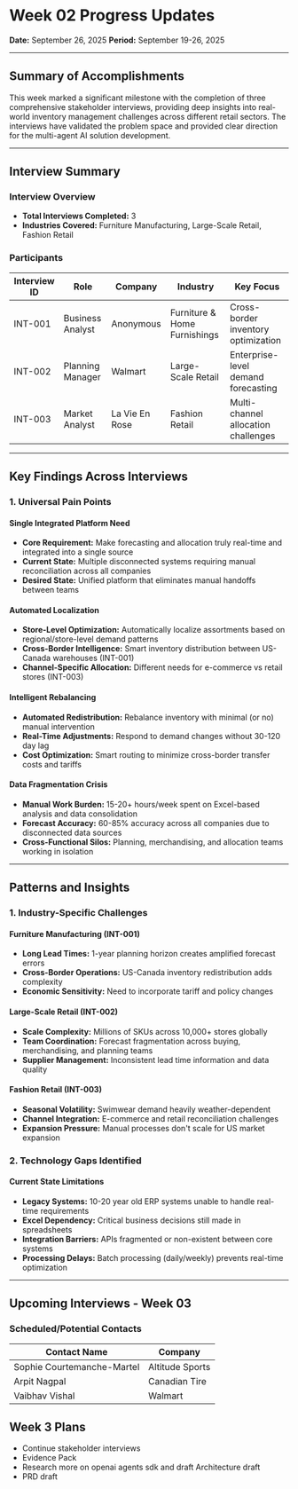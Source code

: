 # Week 02 Progress Updates

**Date:** September 26, 2025
**Period:** September 19-26, 2025

---

## Summary of Accomplishments

This week marked a significant milestone with the completion of three comprehensive stakeholder interviews, providing deep insights into real-world inventory management challenges across different retail sectors. The interviews have validated the problem space and provided clear direction for the multi-agent AI solution development.

---

## Interview Summary

### Interview Overview
- **Total Interviews Completed:** 3
- **Industries Covered:** Furniture Manufacturing, Large-Scale Retail, Fashion Retail

### Participants
| Interview ID | Role | Company | Industry | Key Focus |
|--------------|------|---------|----------|-----------|
| INT-001 | Business Analyst | Anonymous | Furniture & Home Furnishings | Cross-border inventory optimization |
| INT-002 | Planning Manager | Walmart | Large-Scale Retail | Enterprise-level demand forecasting |
| INT-003 | Market Analyst | La Vie En Rose | Fashion Retail | Multi-channel allocation challenges |

---

## Key Findings Across Interviews

### 1. Universal Pain Points

#### **Single Integrated Platform Need**
- **Core Requirement:** Make forecasting and allocation truly real-time and integrated into a single source
- **Current State:** Multiple disconnected systems requiring manual reconciliation across all companies
- **Desired State:** Unified platform that eliminates manual handoffs between teams

#### **Automated Localization**
- **Store-Level Optimization:** Automatically localize assortments based on regional/store-level demand patterns
- **Cross-Border Intelligence:** Smart inventory distribution between US-Canada warehouses (INT-001)
- **Channel-Specific Allocation:** Different needs for e-commerce vs retail stores (INT-003)

#### **Intelligent Rebalancing**
- **Automated Redistribution:** Rebalance inventory with minimal (or no) manual intervention
- **Real-Time Adjustments:** Respond to demand changes without 30-120 day lag
- **Cost Optimization:** Smart routing to minimize cross-border transfer costs and tariffs

#### **Data Fragmentation Crisis**
- **Manual Work Burden:** 15-20+ hours/week spent on Excel-based analysis and data consolidation
- **Forecast Accuracy:** 60-85% accuracy across all companies due to disconnected data sources
- **Cross-Functional Silos:** Planning, merchandising, and allocation teams working in isolation

---

## Patterns and Insights

### 1. Industry-Specific Challenges

#### **Furniture Manufacturing (INT-001)**
- **Long Lead Times:** 1-year planning horizon creates amplified forecast errors
- **Cross-Border Operations:** US-Canada inventory redistribution adds complexity
- **Economic Sensitivity:** Need to incorporate tariff and policy changes

#### **Large-Scale Retail (INT-002)**
- **Scale Complexity:** Millions of SKUs across 10,000+ stores globally
- **Team Coordination:** Forecast fragmentation across buying, merchandising, and planning teams
- **Supplier Management:** Inconsistent lead time information and data quality

#### **Fashion Retail (INT-003)**
- **Seasonal Volatility:** Swimwear demand heavily weather-dependent
- **Channel Integration:** E-commerce and retail reconciliation challenges
- **Expansion Pressure:** Manual processes don't scale for US market expansion

### 2. Technology Gaps Identified

#### **Current State Limitations**
- **Legacy Systems:** 10-20 year old ERP systems unable to handle real-time requirements
- **Excel Dependency:** Critical business decisions still made in spreadsheets
- **Integration Barriers:** APIs fragmented or non-existent between core systems
- **Processing Delays:** Batch processing (daily/weekly) prevents real-time optimization

---

## Upcoming Interviews - Week 03

### Scheduled/Potential Contacts

| Contact Name | Company | 
|--------------|---------|
| Sophie Courtemanche-Martel | Altitude Sports |
| Arpit Nagpal | Canadian Tire |
| Vaibhav Vishal | Walmart |

## Week 3 Plans
- Continue stakeholder interviews
- Evidence Pack
- Research more on openai agents sdk and draft Architecture draft
- PRD draft 